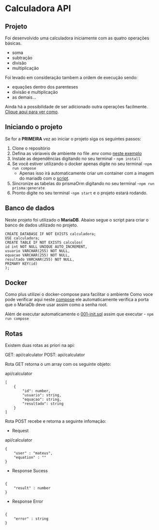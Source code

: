 # Calculadora API

## Projeto

Foi desenvolvido uma calculadora iniciamente com as quatro operações básicas.

* soma
* subtração
* divisão
* multiplicação

Foi levado em consideração tambem a ordem de execução sendo:
* equações dentro dos parenteses 
* divisão e multiplicação
* as demais...


Ainda há a possibilidade de ser adicionado outra operações facilmente. [Clique aqui para ver como](documents/feat-operatios.md).

## Iniciando o projeto

Se for a **PRIMEIRA** vez ao iniciar o projeto siga os seguintes passos:

1. Clone o repositório
2. Defina as váriaveis de ambiente no file .env como [neste exemplo](.env.example)
3. Instale as dependências digitando no seu terminal - ```npm install```
4. Se você estiver utilizando o docker apenas digite no seu terminal -```npm run compose```
    * Apenas isso irá automaticamente criar um container com a imagem do mariadb com o [script](sql/001-init.sql).
5. Sincronize as tabelas do prismaOrm digitando no seu terminal -```npm run prisma:generate```
6. Pronto digite no seu terminal -```npm start``` e o projeto estará rodando.


## Banco de dados

Neste projeto foi utilizado o **MariaDB**. Abaixo segue o script para criar o banco de dados utilizado no projeto.
```
CREATE DATABASE IF NOT EXISTS calculadora;
USE calculadora;
CREATE TABLE IF NOT EXISTS calculos(
id int NOT NULL UNIQUE AUTO_INCREMENT,
usuario VARCHAR(255) NOT NULL,
equacao VARCHAR(255) NOT NULL,
resultado VARCHAR(255) NOT NULL,
PRIMARY KEY(id)
);
```

## Docker 
Como plus utilizei o docker-compose para facilitar o ambiente
Como voce pode verificar aqui neste [compose](docker-compose.yml) ele automaticamente verifica a porta que o MariaDb deve usar assim como a senha root. 

Além de executar automaticamente o [001-init.sql](sql/001-init.sql) assim que executar - ```npm run compose```

## Rotas

Existem duas rotas as priori na api:

GET: api/calculator
POST: api/calculator

Rota GET retorna o um array com os seguinte objeto:

api/calculator
~~~
[
    {
		"id": number,
		"usuario": string,
		"equacao": string,
		"resultado": string
	}
]
~~~

Rota POST recebe e retorna a seguinte infomação:
* Request

api/calculator
~~~
{
	"user" : "mateus",
	"equation" : ""
}
~~~
* Response Sucess
~~~

{
    "result" : number
}
~~~
* Response Error
~~~

{
    "error" : string
}
~~~